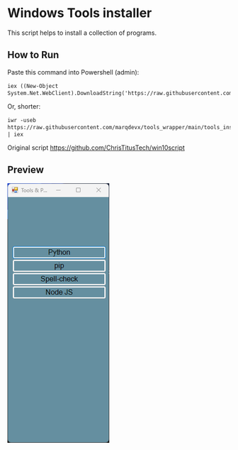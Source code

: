 # Windows Tools installer
This script helps to install a collection of programs.


## How to Run
Paste this command into Powershell (admin):
```
iex ((New-Object System.Net.WebClient).DownloadString('https://raw.githubusercontent.com/marqdevx/tools_wrapper/main/tools_installer.ps1'))
```
Or, shorter:
```
iwr -useb https://raw.githubusercontent.com/marqdevx/tools_wrapper/main/tools_installer.ps1 | iex
```

Original script https://github.com/ChrisTitusTech/win10script

## Preview

![](assets/screenshot.png)